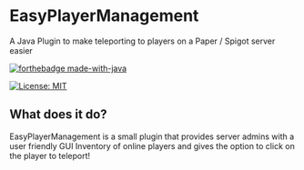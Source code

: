 # EasyPlayerManagement
A Java Plugin to make teleporting to players on a Paper / Spigot server easier

[![forthebadge made-with-java](https://forthebadge.com/images/badges/made-with-java.svg)](https://java.com/)

[![License: MIT](https://img.shields.io/badge/license-MIT-blue.svg)](LICENSE)


## What does it do?
EasyPlayerManagement is a small plugin that provides server admins with a user friendly GUI Inventory of online players and gives the option to click on the player to teleport!
